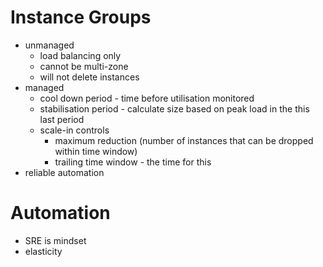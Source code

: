 # Instance Groups
* unmanaged
  * load balancing only
  * cannot be multi-zone
  * will not delete instances
* managed
  * cool down period - time before utilisation monitored
  * stabilisation period - calculate size based on peak load in the this last period
  * scale-in controls
    * maximum reduction (number of instances that can be dropped within time window)
    * trailing time window - the time for this 
* reliable automation

# Automation
* SRE is mindset
* elasticity